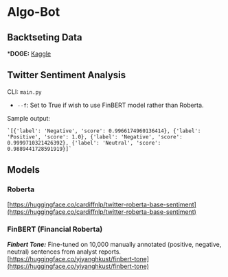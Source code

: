 # Algo-Bot

## Backtseting Data

***DOGE:** [Kaggle](https://www.kaggle.com/datasets/svaningelgem/crypto-currencies-daily-prices?select=DOGE.csv)

## Twitter Sentiment Analysis

CLI: `main.py`
- `--f`: Set to True if wish to use FinBERT model rather than Roberta.

Sample output:

    `[{'label': 'Negative', 'score': 0.9966174960136414}, {'label': 'Positive', 'score': 1.0}, {'label': 'Negative', 'score': 0.9999710321426392}, {'label': 'Neutral', 'score': 0.9889441728591919}]`

## Models

### Roberta
[https://huggingface.co/cardiffnlp/twitter-roberta-base-sentiment](https://huggingface.co/cardiffnlp/twitter-roberta-base-sentiment)

### FinBERT (Financial Roberta)
***Finbert Tone:*** Fine-tuned on 10,000 manually annotated (positive, negative, neutral) sentences from analyst reports. [https://huggingface.co/yiyanghkust/finbert-tone](https://huggingface.co/yiyanghkust/finbert-tone)